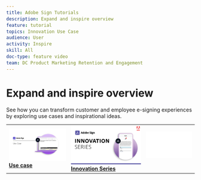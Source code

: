 ```yaml
---
title: Adobe Sign Tutorials
description: Expand and inspire overview
feature: tutorial
topics: Innovation Use Case
audience: User
activity: Inspire
skill: All
doc-type: feature video
team: DC Product Marketing Retention and Engagement
---
```


# Expand and inspire overview

See how you can transform customer and employee e-signing experiences by exploring use cases and inspirational ideas.

<table>
<tr>
  <td>
    <a href="use-case.md">
      <img alt="Use Case" src="assets/Expand_Use-Case.png" />
    </a>
    <div>
    <a href="use-case.md"><strong>Use case</strong></a>
    <br>
  </td>
  <td>
    <a href="innovation-series.md">
      <img alt="Innovation Series" src="assets/Innovation-Series_1280.png" />
    </a>
    <div>
    <a href="innovation-series.md"><strong>Innovation Series</strong></a>
    <br>
  <td>
    <img alt="Spacer" src="assets/Whitespacer.png" />
    <div>
    <br>
  </td>
</tr>
</table>
